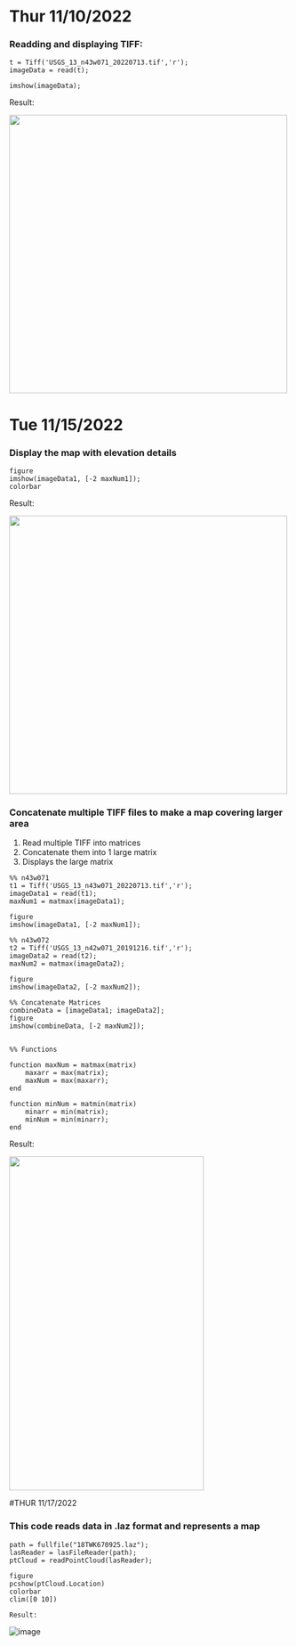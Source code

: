 
# Thur 11/10/2022
### Readding and displaying TIFF:
```
t = Tiff('USGS_13_n43w071_20220713.tif','r');
imageData = read(t);

imshow(imageData);
```
Result:

<img src="https://user-images.githubusercontent.com/86635895/202313140-e0ee46f0-790e-426a-b8e1-04c5dac42c63.png" width="500" height="500" />



# Tue 11/15/2022
### Display the map with elevation details
```
figure
imshow(imageData1, [-2 maxNum1]);
colorbar
```
Result:

<img src="https://user-images.githubusercontent.com/86635895/202555955-12b7b4a8-8a92-4639-a7fb-3254d1d3af2c.png" width="500" height="500" />



### Concatenate multiple TIFF files to make a map covering larger area
1. Read multiple TIFF into matrices
2. Concatenate them into 1 large matrix
3. Displays the large matrix

```
%% n43w071
t1 = Tiff('USGS_13_n43w071_20220713.tif','r');
imageData1 = read(t1);
maxNum1 = matmax(imageData1);

figure
imshow(imageData1, [-2 maxNum1]);

%% n43w072
t2 = Tiff('USGS_13_n42w071_20191216.tif','r');
imageData2 = read(t2);
maxNum2 = matmax(imageData2);

figure
imshow(imageData2, [-2 maxNum2]);

%% Concatenate Matrices
combineData = [imageData1; imageData2];
figure
imshow(combineData, [-2 maxNum2]);


%% Functions

function maxNum = matmax(matrix)
    maxarr = max(matrix);
    maxNum = max(maxarr);
end

function minNum = matmin(matrix)
    minarr = min(matrix);
    minNum = min(minarr);
end
```

Result:

<img src="https://user-images.githubusercontent.com/86635895/202557240-1b2f3184-baca-4b4b-a1c1-040bf1fcba59.png" width="350" height="600" />


#THUR 11/17/2022

### This code reads data in .laz format and represents a map

```
path = fullfile("18TWK670925.laz");
lasReader = lasFileReader(path);
ptCloud = readPointCloud(lasReader);

figure
pcshow(ptCloud.Location)
colorbar
clim([0 10])

```
```
Result: 
```
![image](https://user-images.githubusercontent.com/113383808/202563308-114ac2e7-1fe7-40e2-a86c-74ab85318378.png)

